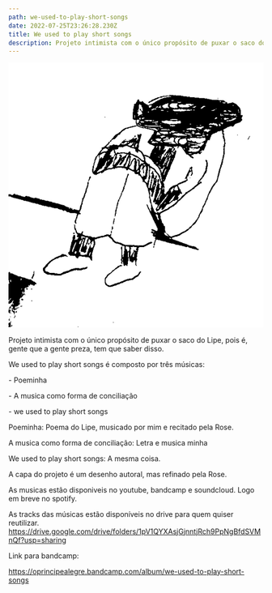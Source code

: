```yaml
---
path: we-used-to-play-short-songs
date: 2022-07-25T23:26:28.230Z
title: We used to play short songs
description: Projeto intimista com o único propósito de puxar o saco do Lipe
---
```

![](../assets/capa_we_used_to_play_short_songs.jpg)

Projeto intimista com o único propósito de puxar o saco do Lipe, pois é, gente que a gente preza, tem que saber disso.

We used to play short songs é composto por três músicas:

\- Poeminha

\- A musica como forma de conciliação

\- we used to play short songs

Poeminha: Poema do Lipe, musicado por mim e recitado pela Rose.

A musica como forma de conciliação: Letra e musica minha

We used to play short songs: A mesma coisa.

A capa do projeto é um desenho autoral, mas refinado pela Rose.

As musicas estão disponiveis no youtube, bandcamp e soundcloud. Logo em breve no spotify.

As tracks das músicas estão disponíveis no drive para quem quiser reutilizar. <https://drive.google.com/drive/folders/1pV1QYXAsjGjnntjRch9PpNgBfdSVMnQf?usp=sharing>



Link para bandcamp:

https://oprincipealegre.bandcamp.com/album/we-used-to-play-short-songs